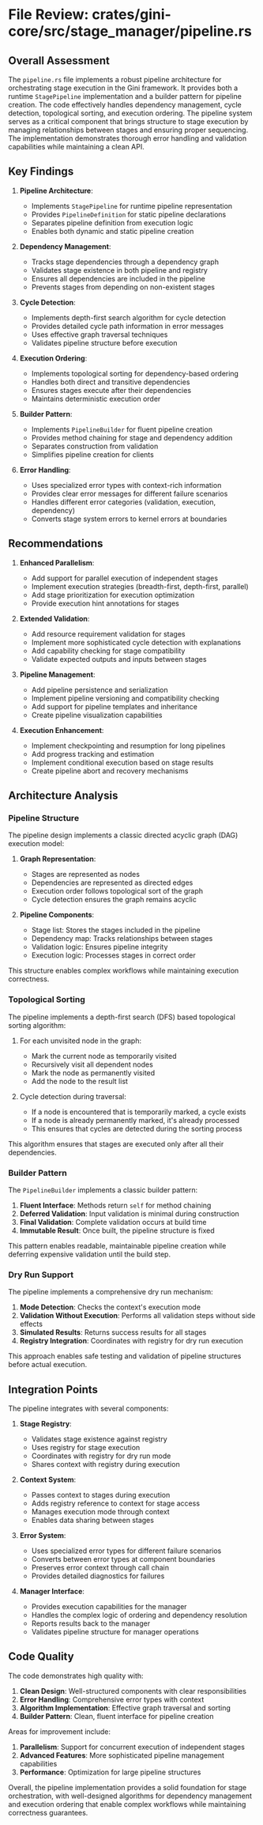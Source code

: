 # File Review: crates/gini-core/src/stage_manager/pipeline.rs

## Overall Assessment

The `pipeline.rs` file implements a robust pipeline architecture for orchestrating stage execution in the Gini framework. It provides both a runtime `StagePipeline` implementation and a builder pattern for pipeline creation. The code effectively handles dependency management, cycle detection, topological sorting, and execution ordering. The pipeline system serves as a critical component that brings structure to stage execution by managing relationships between stages and ensuring proper sequencing. The implementation demonstrates thorough error handling and validation capabilities while maintaining a clean API.

## Key Findings

1. **Pipeline Architecture**:
   - Implements `StagePipeline` for runtime pipeline representation
   - Provides `PipelineDefinition` for static pipeline declarations
   - Separates pipeline definition from execution logic
   - Enables both dynamic and static pipeline creation

2. **Dependency Management**:
   - Tracks stage dependencies through a dependency graph
   - Validates stage existence in both pipeline and registry
   - Ensures all dependencies are included in the pipeline
   - Prevents stages from depending on non-existent stages

3. **Cycle Detection**:
   - Implements depth-first search algorithm for cycle detection
   - Provides detailed cycle path information in error messages
   - Uses effective graph traversal techniques
   - Validates pipeline structure before execution

4. **Execution Ordering**:
   - Implements topological sorting for dependency-based ordering
   - Handles both direct and transitive dependencies
   - Ensures stages execute after their dependencies
   - Maintains deterministic execution order

5. **Builder Pattern**:
   - Implements `PipelineBuilder` for fluent pipeline creation
   - Provides method chaining for stage and dependency addition
   - Separates construction from validation
   - Simplifies pipeline creation for clients

6. **Error Handling**:
   - Uses specialized error types with context-rich information
   - Provides clear error messages for different failure scenarios
   - Handles different error categories (validation, execution, dependency)
   - Converts stage system errors to kernel errors at boundaries

## Recommendations

1. **Enhanced Parallelism**:
   - Add support for parallel execution of independent stages
   - Implement execution strategies (breadth-first, depth-first, parallel)
   - Add stage prioritization for execution optimization
   - Provide execution hint annotations for stages

2. **Extended Validation**:
   - Add resource requirement validation for stages
   - Implement more sophisticated cycle detection with explanations
   - Add capability checking for stage compatibility
   - Validate expected outputs and inputs between stages

3. **Pipeline Management**:
   - Add pipeline persistence and serialization
   - Implement pipeline versioning and compatibility checking
   - Add support for pipeline templates and inheritance
   - Create pipeline visualization capabilities

4. **Execution Enhancement**:
   - Implement checkpointing and resumption for long pipelines
   - Add progress tracking and estimation
   - Implement conditional execution based on stage results
   - Create pipeline abort and recovery mechanisms

## Architecture Analysis

### Pipeline Structure

The pipeline design implements a classic directed acyclic graph (DAG) execution model:

1. **Graph Representation**:
   - Stages are represented as nodes
   - Dependencies are represented as directed edges
   - Execution order follows topological sort of the graph
   - Cycle detection ensures the graph remains acyclic

2. **Pipeline Components**:
   - Stage list: Stores the stages included in the pipeline
   - Dependency map: Tracks relationships between stages
   - Validation logic: Ensures pipeline integrity
   - Execution logic: Processes stages in correct order

This structure enables complex workflows while maintaining execution correctness.

### Topological Sorting

The pipeline implements a depth-first search (DFS) based topological sorting algorithm:

1. For each unvisited node in the graph:
   - Mark the current node as temporarily visited
   - Recursively visit all dependent nodes
   - Mark the node as permanently visited
   - Add the node to the result list

2. Cycle detection during traversal:
   - If a node is encountered that is temporarily marked, a cycle exists
   - If a node is already permanently marked, it's already processed
   - This ensures that cycles are detected during the sorting process

This algorithm ensures that stages are executed only after all their dependencies.

### Builder Pattern

The `PipelineBuilder` implements a classic builder pattern:

1. **Fluent Interface**: Methods return `self` for method chaining
2. **Deferred Validation**: Input validation is minimal during construction
3. **Final Validation**: Complete validation occurs at build time
4. **Immutable Result**: Once built, the pipeline structure is fixed

This pattern enables readable, maintainable pipeline creation while deferring expensive validation until the build step.

### Dry Run Support

The pipeline implements a comprehensive dry run mechanism:

1. **Mode Detection**: Checks the context's execution mode
2. **Validation Without Execution**: Performs all validation steps without side effects
3. **Simulated Results**: Returns success results for all stages
4. **Registry Integration**: Coordinates with registry for dry run execution

This approach enables safe testing and validation of pipeline structures before actual execution.

## Integration Points

The pipeline integrates with several components:

1. **Stage Registry**:
   - Validates stage existence against registry
   - Uses registry for stage execution
   - Coordinates with registry for dry run mode
   - Shares context with registry during execution

2. **Context System**:
   - Passes context to stages during execution
   - Adds registry reference to context for stage access
   - Manages execution mode through context
   - Enables data sharing between stages

3. **Error System**:
   - Uses specialized error types for different failure scenarios
   - Converts between error types at component boundaries
   - Preserves error context through call chain
   - Provides detailed diagnostics for failures

4. **Manager Interface**:
   - Provides execution capabilities for the manager
   - Handles the complex logic of ordering and dependency resolution
   - Reports results back to the manager
   - Validates pipeline structure for manager operations

## Code Quality

The code demonstrates high quality with:

1. **Clean Design**: Well-structured components with clear responsibilities
2. **Error Handling**: Comprehensive error types with context
3. **Algorithm Implementation**: Effective graph traversal and sorting
4. **Builder Pattern**: Clean, fluent interface for pipeline creation

Areas for improvement include:

1. **Parallelism**: Support for concurrent execution of independent stages
2. **Advanced Features**: More sophisticated pipeline management capabilities
3. **Performance**: Optimization for large pipeline structures

Overall, the pipeline implementation provides a solid foundation for stage orchestration, with well-designed algorithms for dependency management and execution ordering that enable complex workflows while maintaining correctness guarantees.